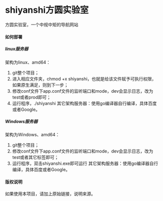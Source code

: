 # shiyanshi方圆实验室
方圆实验室，一个中规中矩的导航网站

#### 如何部署
##### linux服务器
架构为linux、amd64：
1. git整个项目；
2. 进入相应文件夹，chmod +x shiyanshi，也就是给该文件赋予可执行权限，如果原生满足，则到下一步；
3. 修改conf文件下app.conf文件的监听端口和mode，dev会显示日志，改为test或者prod即可；
4. 运行程序，./shiyanshi
其它架构服务器：使用go编译器自行编译，具体百度或者Google。
##### Windows服务器
架构为Windows、amd64：
1. git整个项目；
2. 修改conf文件下app.conf文件的监听端口和mode，dev会显示日志，改为test或者其它标签即可；
3. 运行程序，双击shiyanshi.exe即可运行
其它架构服务器：使用go编译器自行编译，具体百度或者Google。

#### 版权说明
如果使用本项目，请加上原始链接，说明来源。
